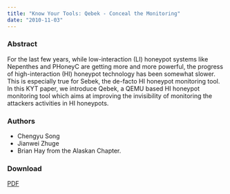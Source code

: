 ```yaml
---
title: "Know Your Tools: Qebek - Conceal the Monitoring"
date: "2010-11-03"
---
```


### Abstract

For the last few years, while low-interaction (LI) honeypot systems like Nepenthes and PHoneyC are getting more and more powerful, the progress of high-interaction (HI) honeypot technology has been somewhat slower. This is especially true for Sebek, the de-facto HI honeypot monitoring tool. In this KYT paper, we introduce Qebek, a QEMU based HI honeypot monitoring tool which aims at improving the invisibility of monitoring the attackers activities in HI honeypots.

### Authors

- Chengyu Song
- Jianwei Zhuge
- Brian Hay from the Alaskan Chapter.

### Download

[PDF](/papers/KYT-Qebek-final_v1.pdf)
